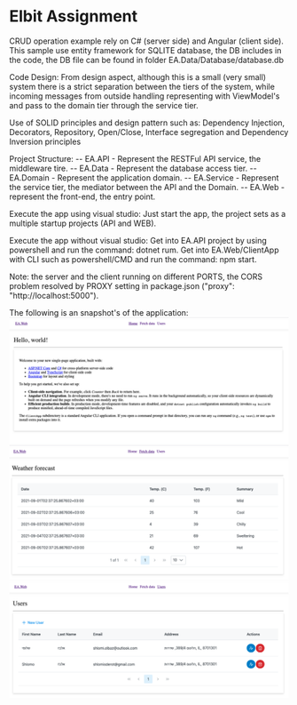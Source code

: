 # Elbit Assignment
CRUD operation example rely on C# (server side) and Angular (client side). <br />
This sample use entity framework for SQLITE database, the DB includes in the code, the DB file can be found in folder EA.Data/Database/database.db <br />


Code Design:
From design aspect, although this is a small (very small) system there is a strict separation between the tiers of the system, 
while incoming messages from outside handling representing with ViewModel's and pass to the domain tier through the service tier.

Use of SOLID principles and design pattern such as: Dependency Injection, Decorators, Repository, Open/Close, 
Interface segregation and Dependency Inversion principles

Project Structure:
-- EA.API - Represent the RESTFul API service, the middleware tire.
-- EA.Data - Represent the database access tier.
-- EA.Domain - Represent the application domain.
-- EA.Service - Represent the service tier, the mediator between the API and the Domain.
-- EA.Web - represent the front-end, the entry point.


Execute the app using visual studio:
Just start the app, the project sets as a multiple startup projects (API and WEB).


Execute the app without visual studio:
Get into EA.API project by using powershell and run the command: dotnet rum.
Get into EA.Web/ClientApp with CLI such as powershell/CMD and run the command: npm start.


Note: the server and the client running on different PORTS, the CORS problem resolved by PROXY setting in package.json ("proxy": "http://localhost:5000").


The following is an snapshot's of the application:
![Edit Mode](./3.png "")
![Edit Mode](./2.png "")
![Edit Mode](./1.png "")



